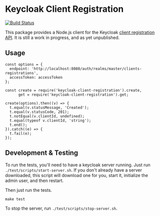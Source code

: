 # Keycloak Client Registration

[![Build Status](https://travis-ci.org/bucharest-gold/keycloak-admin-client.svg?branch=master)](https://travis-ci.org/bucharest-gold/keycloak-admin-client)

This package provides a Node.js client for the Keycloak [client registration API][1].
It is still a work in progress, and as yet unpublished.

## Usage

    const options = { 
      endpoint: 'http://localhost:8080/auth/realms/master/clients-registrations',
      accessToken: accessToken 
    };

    const create = require('keycloak-client-registration').create,
          get = require('keycloak-client-registration').get;
    
    create(options).then((v) => {
      t.equal(v.statusMessage, 'Created');
      t.equal(v.statusCode, 201);
      t.notEqual(v.clientId, undefined);
      t.equal(typeof v.clientId, 'string');
      t.end();
    }).catch((e) => {
      t.fail(e);
    });

## Development & Testing

To run the tests, you'll need to have a keycloak server running. Just run 
`./test/scripts/start-server.sh`. If you don't already have a server downloaded,
this script will download one for you, start it, initialize the admin user, and
then restart.

Then just run the tests.

    make test
    
To stop the server, run `./test/scripts/stop-server.sh`.

[1]: http://keycloak.github.io/docs/userguide/keycloak-server/html/client-registration.html